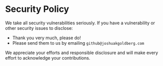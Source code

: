 # Security Policy

We take all security vulnerabilities seriously.
If you have a vulnerability or other security issues to disclose:

- Thank you very much, please do!
- Please send them to us by emailing `github@joshuakgoldberg.com`

We appreciate your efforts and responsible disclosure and will make every effort to acknowledge your contributions.
